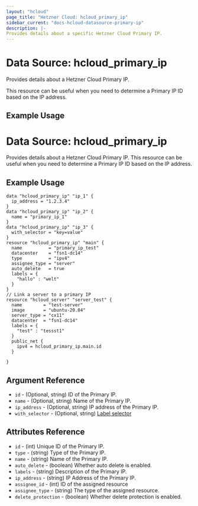 ```yaml
---
layout: "hcloud"
page_title: "Hetzner Cloud: hcloud_primary_ip"
sidebar_current: "docs-hcloud-datasource-primary-ip"
description: |-
Provides details about a specific Hetzner Cloud Primary IP.
---
```


# Data Source: hcloud_primary_ip

Provides details about a Hetzner Cloud Primary IP.

This resource can be useful when you need to determine a Primary IP ID based on the IP address.

## Example Usage

# Data Source: hcloud_primary_ip
Provides details about a Hetzner Cloud Primary IP.
This resource can be useful when you need to determine a Primary IP ID based on the IP address.

## Example Usage
```hcl
data "hcloud_primary_ip" "ip_1" {
  ip_address = "1.2.3.4"
}
data "hcloud_primary_ip" "ip_2" {
  name = "primary_ip_1"
}
data "hcloud_primary_ip" "ip_3" {
  with_selector = "key=value"
}
resource "hcloud_primary_ip" "main" {
  name          = "primary_ip_test"
  datacenter    = "fsn1-dc14"
  type          = "ipv4"
  assignee_type = "server"
  auto_delete   = true
  labels = {
    "hallo" : "welt"
  }
}
// Link a server to a primary IP
resource "hcloud_server" "server_test" {
  name        = "test-server"
  image       = "ubuntu-20.04"
  server_type = "cx11"
  datacenter  = "fsn1-dc14"
  labels = {
    "test" : "tessst1"
  }
  public_net {
    ipv4 = hcloud_primary_ip.main.id
  }

}
```
## Argument Reference
- `id` - (Optional, string) ID of the Primary IP.
- `name` - (Optional, string) Name of the Primary IP.
- `ip_address` - (Optional, string) IP address of the Primary IP.
- `with_selector` - (Optional, string) [Label selector](https://docs.hetzner.cloud/#overview-label-selector)

## Attributes Reference
- `id` - (int) Unique ID of the Primary IP.
- `type` - (string) Type of the Primary IP.
- `name` - (string) Name of the Primary IP.
- `auto_delete` - (boolean) Whether auto delete is enabled. 
- `labels` - (string) Description of the Primary IP.
- `ip_address` - (string) IP Address of the Primary IP.
- `assignee_id` - (int) ID of the assigned resource
- `assignee_type` - (string) The type of the assigned resource.
- `delete_protection` - (boolean) Whether delete protection is enabled.
